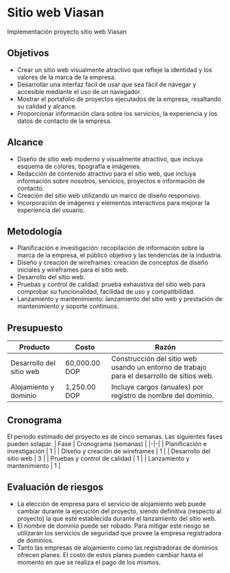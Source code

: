 # Sitio web Viasan
Implementación proyecto sitio web Viasan
## Objetivos
- Crear un sitio web visualmente atractivo que refleje la identidad y los valores de la marca de la empresa.
- Desarrollar una interfaz fácil de usar que sea fácil de navegar y accesible mediante el uso de un navegador.
- Mostrar el portafolio de proyectos ejecutados de la empresa, resaltando su calidad y alcance.
- Proporcionar información clara sobre los servicios, la experiencia y los datos de contacto de la empresa.
## Alcance
- Diseño de sitio web moderno y visualmente atractivo, que incluya esquema de colores, tipografía e imágenes.
- Redacción de contenido atractivo para el sitio web, que incluya información sobre nosotros, servicios, proyectos e información de contacto.
- Creación del sitio web utilizando un marco de diseño responsivo.
- Incorporación de imágenes y elementos interactivos para mejorar la experiencia del usuario.
## Metodología
- Planificación e investigación: recopilación de información sobre la marca de la empresa, el público objetivo y las tendencias de la industria.
- Diseño y creación de wireframes: creación de conceptos de diseño iniciales y wireframes para el sitio web.
- Desarrollo del sitio web.
- Pruebas y control de calidad: prueba exhaustiva del sitio web para comprobar su funcionalidad, facilidad de uso y compatibilidad.
- Lanzamiento y mantenimiento: lanzamiento del sitio web y prestación de mantenimiento y soporte continuos.
## Presupuesto
| Producto | Costo | Razón |
|-|-|-|
| Desarrollo del sitio web | 60,000.00 DOP | Construcción del sitio web usando un entorno de trabajo para el desarrollo de sitios web. |
| Alojamiento y dominio | 1,250.00 DOP | Incluye cargos (anuales) por registro de nombre del dominio. |
## Cronograma
El periodo estimado del proyecto es de cinco semanas. Las siguientes fases pueden solapar.
| Fase | Cronograma (semanas) |
|-|-|
| Planificación e investigación | 1 |
| Diseño y creación de wireframes | 1 |
| Desarrollo del sitio web | 3 |
| Pruebas y control de calidad | 1 |
| Lanzamiento y mantenimiento | 1 |
## Evaluación de riesgos
- La elección de empresa para el servicio de alojamiento web puede cambiar durante la ejecución del proyecto, siendo definitiva (respecto al proyecto) la que esté establecida durante el lanzamiento del sitio web.
- El nombre de dominio puede ser robado. Para mitigar este riesgo se utilizarán los servicios de seguridad que provee la empresa registradora de dominios.
- Tanto las empresas de alojamiento como las registradoras de dominios ofrecen planes. El costo de estos planes pueden cambiar hasta el momento en que se realiza el pago de los mismos.
